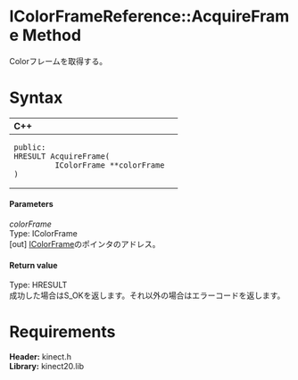 IColorFrameReference::AcquireFrame Method  
=========================================  

Colorフレームを取得する。 <span id="syntaxSection"></span>

Syntax  
======  

<table>
<colgroup>
<col width="100%" />
</colgroup>
<thead>
<tr class="header">
<th align="left">C++</th>
</tr>
</thead>
<tbody>
<tr class="odd">
<td align="left"><pre><code>public:  
HRESULT AcquireFrame(  
         IColorFrame **colorFrame  
)</code></pre></td>
</tr>
</tbody>
</table>

<span id="ID4EG"></span>
#### Parameters  

*colorFrame*    
Type: IColorFrame  
[out] [IColorFrame](../../IColorFrame_Interface.md)のポインタのアドレス。  

<span id="ID4EP"></span>
#### Return value  

Type: HRESULT  
成功した場合はS\_OKを返します。それ以外の場合はエラーコードを返します。  

<span id="requirements"></span>

Requirements  
============  

**Header:** kinect.h  
**Library:** kinect20.lib  



<!--Please do not edit the data in the comment block below.-->
<!--
TOCTitle : AcquireFrame Method
RLTitle : IColorFrameReference::AcquireFrame Method
KeywordK : AcquireFrame method
KeywordK : IColorFrameReference::AcquireFrame method
KeywordF : IColorFrameReference::AcquireFrame
KeywordF : AcquireFrame
KeywordF : Microsoft.Kinect.kinect.IColorFrameReference.AcquireFrame(IColorFrame@)
KeywordA : M:Microsoft.Kinect.kinect.IColorFrameReference.AcquireFrame(IColorFrame@)
AssetID : M:Microsoft.Kinect.kinect.IColorFrameReference.AcquireFrame(IColorFrame@)
Locale : en-us
CommunityContent : 1
APIType : Managed
APILocation : 
APIName : Microsoft.Kinect.kinect.IColorFrameReference::AcquireFrame
TargetOS : Windows
TopicType : kbSyntax
DevLang : C++
DocSet : K4Wv2
ProjType : K4Wv2Proj
Technology : Kinect for Windows
Product : Kinect for Windows SDK v2
productversion : 20
-->
